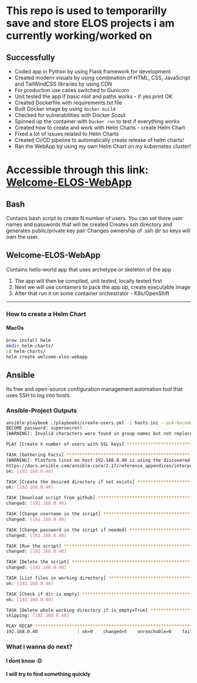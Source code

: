 # This repo is used to temporarilly save and store ELOS projects i am currently working/worked on

## Successfully

- Coded app in Python by using Flask framework for development
- Created modern visuals by using combination of HTML, CSS, JavaScript and TailWindCSS libraries by using CDN
- For production use cases switched to Gunicorn
- Unit tested the app if basic root and paths works - if yes print OK
- Created Dockerfile with requirements.txt file
- Built Docker image by using `docker build`
- Checked for vulnerabilities with Docker Scout
- Spinned up the container with `Docker run` to test if everything works
- Created how to create and work with Helm Charts - create Helm Chart
- Fixed a lot of issues related to Helm Charts
- Created CI/CD pipeline to automatically create release of helm charts!
- Ran the WebApp by using my own Helm Chart on my kubernetes cluster!

# Accessible through this link: [Welcome-ELOS-WebApp](https://elos.exprt.fun)

## Bash

Contains bash script to create N number of users. You can set there user names and passwords that will be created
Creates ssh directory and generates public/private key pair
Changes ownership of .ssh dir so keys will own the user.

## Welcome-ELOS-WebApp

Contains hello-world app that uses archetype or skeleton of the app

1. The app will then be compiled, unit tested, locally tested first
2. Next we will use containers to pack the app up, create executable image
3. After that run it on some container orchestrator - K8s/OpenShift

---

### How to create a Helm Chart

#### MacOs

```bash
brew install helm
mkdir helm-charts/
cd helm-charts/
helm create welcome-elos-webapp
```

## Ansible

Its free and open-source configuration management automation tool that uses SSH to log into hosts.

### Ansible-Project Outputs

```bash
ansible-playbook ./playbooks/create-users.yml -i hosts.ini --ask-become-pass
BECOME password: supersecret!
[WARNING]: Invalid characters were found in group names but not replaced, use -vvvv to see details

PLAY [Create X number of users with SSL keys] *****************************************************************************************************************************************************************************

TASK [Gathering Facts] ****************************************************************************************************************************************************************************************************
[WARNING]: Platform linux on host 192.168.0.40 is using the discovered Python interpreter at /usr/bin/python3.12, but future installation of another Python interpreter could change the meaning of that path. See
https://docs.ansible.com/ansible-core/2.17/reference_appendices/interpreter_discovery.html for more information.
ok: [192.168.0.40]

TASK [Create the desired directory if not exists] *************************************************************************************************************************************************************************
ok: [192.168.0.40]

TASK [Download script from github] ****************************************************************************************************************************************************************************************
changed: [192.168.0.40]

TASK [Change username in the script] **************************************************************************************************************************************************************************************
changed: [192.168.0.40]

TASK [Change password in the script if needed] ****************************************************************************************************************************************************************************
changed: [192.168.0.40]

TASK [Run the script] *****************************************************************************************************************************************************************************************************
changed: [192.168.0.40]

TASK [Delete the script] **************************************************************************************************************************************************************************************************
changed: [192.168.0.40]

TASK [List files in working directory] ************************************************************************************************************************************************************************************
ok: [192.168.0.40]

TASK [Check if dir is empty] **********************************************************************************************************************************************************************************************
ok: [192.168.0.40]

TASK [Delete whole working directory if is_empty=True] ********************************************************************************************************************************************************************
skipping: [192.168.0.40]

PLAY RECAP ****************************************************************************************************************************************************************************************************************
192.168.0.40               : ok=9    changed=5    unreachable=0    failed=0    skipped=1    rescued=0    ignored=0
```

### What i wanna do next?

#### I dont know :D

#### I will try to find something quickly

